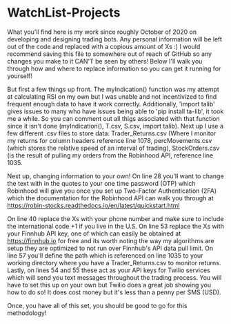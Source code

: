 # WatchList-Projects
What you'll find here is my work since roughly October of 2020 on developing and designing trading bots. Any personal information will be left out of the code and replaced with a copious amount of Xs :) I would recommend saving this file to somewhere out of reach of GitHub so any changes you make to it CAN'T be seen by others!  Below I'll walk you through how and where to replace information so you can get it running for yourself! 

But first a few things up front. The myIndication() function was my attempt at calculating RSI on my own but I was unable and not incentivized to find frequent enough data to have it work correctly. Additionally, 'import talib' gives issues to many who have issues being able to 'pip install ta-lib', it took me a while. So you can comment out all thigs associated with that function since it isn't done (myIndication(), T.csv, S.csv, import talib). Next up I use a few different .csv files to store data: Trader_Returns.csv (Where I monitor my returns for column headers reference line 1078, percMovements.csv (which stores the relative speed of an interval of trading), StockOrders.csv (is the result of pulling my orders from the Robinhood API, reference line 1035.

Next up, changing information to your own! On line 28 you'll want to change the text with in the quotes to your one time password (OTP) which Robinhood will give you once you set up Two-Factor Authentication (2FA) which the documentation for the Robinhood API can walk you through at https://robin-stocks.readthedocs.io/en/latest/quickstart.html

On line 40 replace the Xs with your phone number and make sure to include the international code +1 if you live in the U.S.
On line 53 replace the Xs with your Finnhub API key, one of which can easily be obtained at https://finnhub.io for free and its worth noting the way my algorithms are setup they are optimized to not run over Finnhub's API data pull limit.
On line 57 you'll define the path which is referenced on line 1035 to your working directory where you have a Trader_Returns.csv to monitor returns.
Lastly, on lines 54 and 55 these act as your API keys for Twilio services which will send you text messages throughout the trading process. You will have to set this up on your own but Twilio does a great job showing you how to do so! It does cost money but it's less than a penny per SMS (USD).

Once, you have all of this set, you should be good to go for this methodology!
